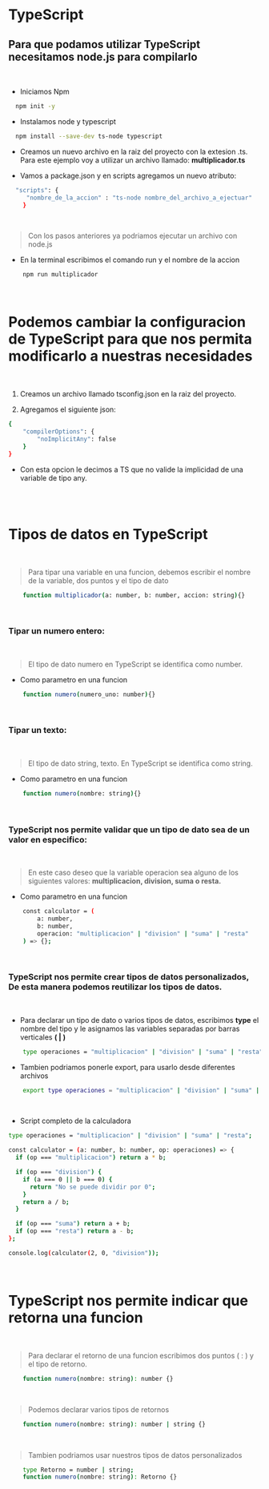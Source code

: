 # TypeScript

## Para que podamos utilizar TypeScript necesitamos node.js para compilarlo

<br>

- Iniciamos Npm

```sh
  npm init -y
```

- Instalamos node y typescript

```sh
  npm install --save-dev ts-node typescript
```

- Creamos un nuevo archivo en la raiz del proyecto con la extesion .ts. Para este ejemplo voy a utilizar un archivo llamado: <b>multiplicador.ts</b>

- Vamos a package.json y en scripts agregamos un nuevo atributo:

```sh
  "scripts": {
     "nombre_de_la_accion" : "ts-node nombre_del_archivo_a_ejectuar"
    }
```

<br>

> Con los pasos anteriores ya podriamos ejecutar un archivo con node.js

- En la terminal escribimos el comando run y el nombre de la accion

```sh
    npm run multiplicador
```

<br>

# Podemos cambiar la configuracion de TypeScript para que nos permita modificarlo a nuestras necesidades

<br>

1. Creamos un archivo llamado tsconfig.json en la raiz del proyecto.

2. Agregamos el siguiente json:

```sh
{
    "compilerOptions": {
        "noImplicitAny": false
    }
}
```

- Con esta opcion le decimos a TS que no valide la implicidad de una variable de tipo any.

<br>
<br>

# Tipos de datos en TypeScript

<br>

> Para tipar una variable en una funcion, debemos escribir el nombre de la variable, dos puntos y el tipo de dato

```sh
    function multiplicador(a: number, b: number, accion: string){}
```

<br>

### Tipar un numero entero:

<br>

> El tipo de dato numero en TypeScript se identifica como number.

- Como parametro en una funcion

```sh
    function numero(numero_uno: number){}
```

<br>

### Tipar un texto:

<br>

> El tipo de dato string, texto. En TypeScript se identifica como string.

- Como parametro en una funcion

```sh
    function numero(nombre: string){}
```

<br>

### TypeScript nos permite validar que un tipo de dato sea de un valor en especifico:

<br>

> En este caso deseo que la variable operacion sea alguno de los siguientes valores: <b>multiplicacion, division, suma o resta.</b>

- Como parametro en una funcion

```sh
    const calculator = (
        a: number,
        b: number,
        operacion: "multiplicacion" | "division" | "suma" | "resta"
    ) => {};
```

<br>

### TypeScript nos permite crear tipos de datos personalizados, De esta manera podemos reutilizar los tipos de datos.

<br>

- Para declarar un tipo de dato o varios tipos de datos, escribimos <b>type</b> el nombre del tipo y le asignamos las variables separadas por barras verticales <b>( | )</b>

```sh
    type operaciones = "multiplicacion" | "division" | "suma" | "resta";
```

- Tambien podriamos ponerle export, para usarlo desde diferentes archivos

```sh
    export type operaciones = "multiplicacion" | "division" | "suma" | "resta";
```

<br>

- Script completo de la calculadora

```sh
type operaciones = "multiplicacion" | "division" | "suma" | "resta";

const calculator = (a: number, b: number, op: operaciones) => {
  if (op === "multiplicacion") return a * b;

  if (op === "division") {
    if (a === 0 || b === 0) {
      return "No se puede dividir por 0";
    }
    return a / b;
  }

  if (op === "suma") return a + b;
  if (op === "resta") return a - b;
};

console.log(calculator(2, 0, "division"));
```

<br>

# TypeScript nos permite indicar que retorna una funcion

<br>

> Para declarar el retorno de una funcion escribimos dos puntos ( : ) y el tipo de retorno.

```sh
    function numero(nombre: string): number {}
```

<br>

> Podemos declarar varios tipos de retornos

```sh
    function numero(nombre: string): number | string {}
```

<br>

> Tambien podriamos usar nuestros tipos de datos personalizados

```sh
    type Retorno = number | string;
    function numero(nombre: string): Retorno {}
```
